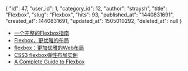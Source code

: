 {
    "id": 47,
    "user_id": 1,
    "category_id": 12,
    "author": "straysh",
    "title": "Flexbox",
    "slug": "Flexbox",
    "hits": 93,
    "published_at": "1440831691",
    "created_at": 1440831691,
    "updated_at": 1505010292,
    "deleted_at": null
}
* [一个完整的Flexbox指南](http://www.w3cplus.com/css3/a-guide-to-flexbox.html)
* [Flexbox，更优雅的布局](http://segmentfault.com/a/1190000002490633)
* [flexbox：更加优雅的Web布局](http://segmentfault.com/a/1190000002616717)
* [CSS3 flexbox弹性布局实例](http://caibaojian.com/flexbox-example.html)
* [A Complete Guide to Flexbox](https://css-tricks.com/snippets/css/a-guide-to-flexbox/)